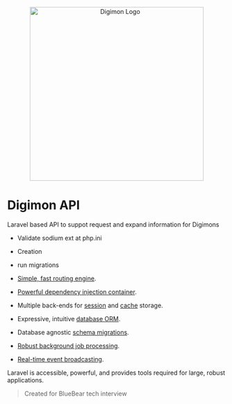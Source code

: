<p align="center"><a href="https://www.crunchyroll.com/es/series/GYEX24PV6/digimon-adventure-2020" target="_blank"><img src="https://www.pngall.com/wp-content/uploads/2/Digimon-Logo-PNG-Clipart.png" width="400" alt="Digimon Logo"></a></p>


# Digimon API

Laravel based API to suppot request and expand information for Digimons

- Validate sodium ext at php.ini
- Creation
- run migrations


- [Simple, fast routing engine](https://laravel.com/docs/routing).
- [Powerful dependency injection container](https://laravel.com/docs/container).
- Multiple back-ends for [session](https://laravel.com/docs/session) and [cache](https://laravel.com/docs/cache) storage.
- Expressive, intuitive [database ORM](https://laravel.com/docs/eloquent).
- Database agnostic [schema migrations](https://laravel.com/docs/migrations).
- [Robust background job processing](https://laravel.com/docs/queues).
- [Real-time event broadcasting](https://laravel.com/docs/broadcasting).

Laravel is accessible, powerful, and provides tools required for large, robust applications.

> Created for BlueBear tech interview